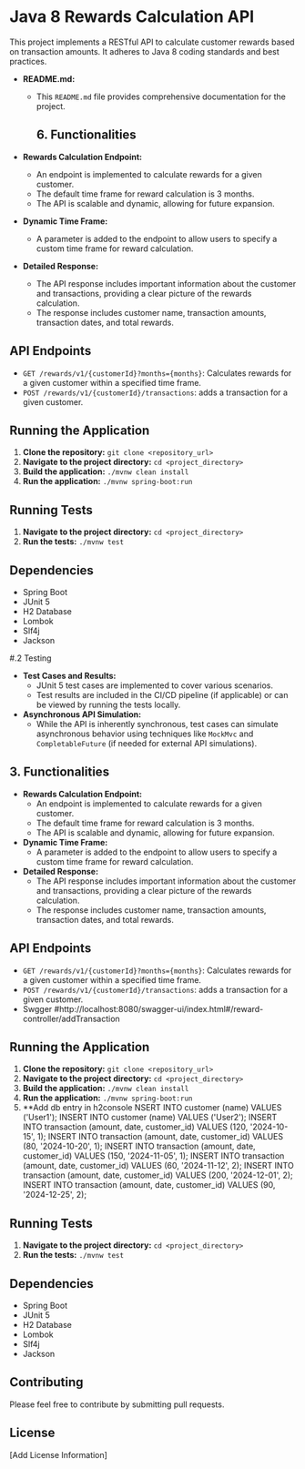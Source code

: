 # Java 8 Rewards Calculation API

This project implements a RESTful API to calculate customer rewards based on transaction amounts. It adheres to Java 8 coding standards and best practices.

* **README.md:**
    * This `README.md` file provides comprehensive documentation for the project.
      ## 6. Functionalities

* **Rewards Calculation Endpoint:**
    * An endpoint is implemented to calculate rewards for a given customer.
    * The default time frame for reward calculation is 3 months.
    * The API is scalable and dynamic, allowing for future expansion.
* **Dynamic Time Frame:**
    * A parameter is added to the endpoint to allow users to specify a custom time frame for reward calculation.
* **Detailed Response:**
    * The API response includes important information about the customer and transactions, providing a clear picture of the rewards calculation.
    * The response includes customer name, transaction amounts, transaction dates, and total rewards.

## API Endpoints

* `GET /rewards/v1/{customerId}?months={months}`: Calculates rewards for a given customer within a specified time frame.
* `POST /rewards/v1/{customerId}/transactions`: adds a transaction for a given customer.

## Running the Application

1.  **Clone the repository:** `git clone <repository_url>`
2.  **Navigate to the project directory:** `cd <project_directory>`
3.  **Build the application:** `./mvnw clean install`
4.  **Run the application:** `./mvnw spring-boot:run`

## Running Tests

1.  **Navigate to the project directory:** `cd <project_directory>`
2.  **Run the tests:** `./mvnw test`

## Dependencies

* Spring Boot
* JUnit 5
* H2 Database
* Lombok
* Slf4j
* Jackson


#.2 Testing

* **Test Cases and Results:**
    * JUnit 5 test cases are implemented to cover various scenarios.
    * Test results are included in the CI/CD pipeline (if applicable) or can be viewed by running the tests locally.
* **Asynchronous API Simulation:**
    * While the API is inherently synchronous, test cases can simulate asynchronous behavior using techniques like `MockMvc` and `CompletableFuture` (if needed for external API simulations).



## 3. Functionalities

* **Rewards Calculation Endpoint:**
    * An endpoint is implemented to calculate rewards for a given customer.
    * The default time frame for reward calculation is 3 months.
    * The API is scalable and dynamic, allowing for future expansion.
* **Dynamic Time Frame:**
    * A parameter is added to the endpoint to allow users to specify a custom time frame for reward calculation.
* **Detailed Response:**
    * The API response includes important information about the customer and transactions, providing a clear picture of the rewards calculation.
    * The response includes customer name, transaction amounts, transaction dates, and total rewards.

## API Endpoints

* `GET /rewards/v1/{customerId}?months={months}`: Calculates rewards for a given customer within a specified time frame.
* `POST /rewards/v1/{customerId}/transactions`: adds a transaction for a given customer.
*  Swgger #http://localhost:8080/swagger-ui/index.html#/reward-controller/addTransaction

## Running the Application

1.  **Clone the repository:** `git clone <repository_url>`
2.  **Navigate to the project directory:** `cd <project_directory>`
3.  **Build the application:** `./mvnw clean install`
4.  **Run the application:** `./mvnw spring-boot:run`
5.  **Add db entry in h2console
 NSERT INTO customer (name) VALUES ('User1');
INSERT INTO customer (name) VALUES ('User2');
INSERT INTO transaction (amount, date, customer_id) VALUES (120, '2024-10-15', 1);
INSERT INTO transaction (amount, date, customer_id) VALUES (80, '2024-10-20', 1);
INSERT INTO transaction (amount, date, customer_id) VALUES (150, '2024-11-05', 1);
INSERT INTO transaction (amount, date, customer_id) VALUES (60, '2024-11-12', 2);
INSERT INTO transaction (amount, date, customer_id) VALUES (200, '2024-12-01', 2);
INSERT INTO transaction (amount, date, customer_id) VALUES (90, '2024-12-25', 2);

## Running Tests

1.  **Navigate to the project directory:** `cd <project_directory>`
2.  **Run the tests:** `./mvnw test`

## Dependencies

* Spring Boot
* JUnit 5
* H2 Database
* Lombok
* Slf4j
* Jackson



## Contributing

Please feel free to contribute by submitting pull requests.

## License

[Add License Information]
